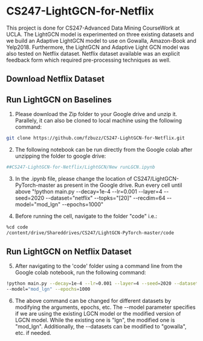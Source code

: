 # CS247-LightGCN-for-Netflix
This project is done for CS247-Advanced Data Mining CourseWork at UCLA. The LightGCN model is experimented on three existing datasets and we build an Adaptive LightGCN model to use on Gowalla, Amazon-Book and Yelp2018. Furthermore, the LightGCN and Adaptive Light GCN model was also tested on Netflix dataset. Netflix dataset available was an explicit feedback form which required pre-processing techniques as well.

## Download Netflix Dataset

## Run LightGCN on Baselines
1. Please download the Zip folder to your Google drive and unzip it. Parallely, it can also be cloned to local machine using the following command:
```bash
git clone https://github.com/fzbuzz/CS247-LightGCN-for-Netflix.git
```

2. The following notebook can be run directly from the Google colab after unzipping the folder to google drive:
```bash
##CS247-LightGCN-for-Netflix/LightGCN/New runLGCN.ipynb
```

3. In the .ipynb file, please change the location of CS247/LightGCN-PyTorch-master as present in the Google drive. 
Run every cell until above "!python main.py --decay=1e-4 --lr=0.001 --layer=4 --seed=2020 --dataset="netflix" --topks="[20]" --recdim=64 --model="mod_lgn" --epochs=1000"

4. Before running the cell, navigate to the folder "code" i.e.:
```bash
%cd code
/content/drive/Shareddrives/CS247/LightGCN-PyTorch-master/code
```
## Run LightGCN on Netflix Dataset

5. After navigating to the 'code' folder using a command line from the Google colab notebook, run the following command:
```bash
!python main.py --decay=1e-4 --lr=0.001 --layer=4 --seed=2020 --dataset="netflix" --topks="[20]" --recdim=64 
--model="mod_lgn" --epochs=1000
```

6. The above command can be changed for different datasets by modifying the arguments, epochs, etc. The --model parameter specifies if we are using the existing LGCN model or the modified version of LGCN model. While the existing one is "lgn", the modified one is "mod_lgn". Additionally, the --datasets can be modified to "gowalla", etc. if needed.

